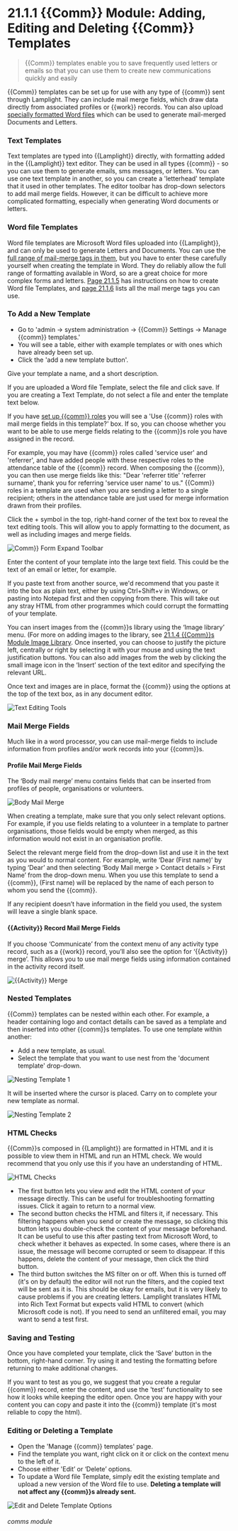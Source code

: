 # 21.1.1  {{Comm}} Module: Adding, Editing and Deleting {{Comm}} Templates

> {{Comm}} templates enable you to save frequently used letters or emails so that you can use them to create new communications quickly and easily



{{Comm}} templates can be set up for use with any type of {{comm}} sent through Lamplight. They can include mail merge fields, which draw data directly from associated profiles or {{work}} records.  You can also upload [specially formatted Word files](/help/index/p/21.1.5) which can be used to generate mail-merged Documents and Letters.

### Text Templates

Text templates are typed into {{Lamplight}} directly, with formatting added in the {{Lamplight}} text editor.  They can be used in all types {{comm}} - so you can use them to generate emails, sms messages, or letters.  You can use one text template in another, so you can create a 'letterhead' template that it used in other templates.  The editor toolbar has drop-down selectors to add mail merge fields.  However, it can be difficult to achieve more complicated formatting, especially when generating Word documents or letters.

### Word file Templates

Word file templates are Microsoft Word files uploaded into {{Lamplight}}, and can only be used to generate Letters and Documents.  You can use the [full range of mail-merge tags in them](/help/index/p/21.1.6), but you have to enter these carefully yourself when creating the template in Word.  They do reliably allow the full range of formatting available in Word, so are a great choice for more complex forms and letters.  [Page 21.1.5](/help/index/p/21.1.5) has instructions on how to create Word file Templates, and [page 21.1.6](/help/index/p/21.1.6) lists all the mail merge tags you can use.


### To Add a New Template

- Go to 'admin -> system administration -> {{Comm}} Settings -> Manage {{comm}} templates.'
- You will see a table, either with example templates or with ones which have already been set up. 
- Click the 'add a new template button'.

Give your template a name, and a short description.

If you are uploaded a Word file Template, select the file and click save.  If you are creating a Text Template, do not select a file and enter the template text below.

If you have [set up {{comm}} roles](/help/index/p/21.1.3) you will see a 'Use {{comm}} roles with mail merge fields in this template?' box. If so, you can choose whether you want to be able to use merge fields relating to the {{comm}}s role you have assigned in the record. 

For example, you may have {{comm}} roles called 'service user' and 'referrer', and have added people with these respective roles to the attendance table of the {{comm}} record. When composing the {{comm}}, you can then use merge fields like this: "Dear 'referrer title' 'referrer surname', thank you for referring 'service user name' to us."  {{Comm}} roles in a template are used when you are sending a letter to a single recipient; others in the attendance table are just used for merge information drawn from their profiles.

Click the + symbol in the top, right-hand corner of the text box to reveal the text editing tools. This will allow you to apply formatting to the document, as well as including images and merge fields.

![Comm}} Form Expand Toolbar](21.1.1b.png)

Enter the content of your template into the large text field. This could be the text of an email or letter, for example.

If you paste text from another source, we'd recommend that you paste it into the box as plain text, either by using Ctrl+Shift+v in Windows, or pasting into Notepad first and then copying from there. This will take out any stray HTML from other programmes which could corrupt the formatting of your template.

You can insert images from the {{comm}}s library using the ‘Image library’ menu. (For more on adding images to the library, see [21.1.4 {{Comm}}s Module Image Library](/help/index/p/21.1.4).  Once inserted, you can choose to justify the picture left, centrally or right by selecting it with your mouse and using the text justification buttons.  You can also add images from the web by clicking the small image icon in the ‘Insert’ section of the text editor and specifying the relevant URL.

 Once text and images are in place, format the {{comm}} using the options at the top of the text box, as in any document editor.

![Text Editing Tools](21.1.1c.png)

### Mail Merge Fields

Much like in a word processor, you can use mail-merge fields to include information from profiles and/or work records into your {{comm}}s.

#### Profile Mail Merge Fields
   
The ‘Body mail merge’ menu contains fields that can be inserted from profiles of people, organisations or volunteers. 
   
   ![Body Mail Merge](21.1.1d.png)
   
When creating a template, make sure that you only select relevant options. For example, if you use fields relating to a volunteer in a template to partner organisations, those fields would be empty when merged, as this information would not exist in an organisation profile.

Select the relevant merge field from the drop-down list and use it in the text as you would to normal content. For example, write ‘Dear (First name)’ by typing ‘Dear’ and then selecting ‘Body Mail merge > Contact details > First Name’ from the drop-down menu. When you use this template to send a {{comm}}, (First name) will be replaced by the name of each person to whom you send the {{comm}}.

If any recipient doesn’t have information in the field you used, the system will leave a single blank space.
   
#### {{Activity}} Record Mail Merge Fields
   
If you choose ‘Communicate’ from the context menu of any activity type record, such as a {{work}} record, you’ll also see the option for ‘{{Activity}} merge’. This allows you to use mail merge fields using information contained in the activity record itself. 

![{{Activity}} Merge](21.1.1e.png)
   
### Nested Templates

{{Comm}} templates can be nested within each other. For example, a header containing logo and contact details can be saved as a template and then inserted into other {{comm}}s templates. To use one template within another: 
- Add a new template, as usual.
- Select the template that you want to use nest from the 'document template' drop-down. 

![Nesting Template 1](21.1.1f.png)

It will be inserted where the cursor is placed.  Carry on to complete your new template as normal. 

![Nesting Template 2](21.1.1g.png)

### HTML Checks

{{Comm}}s composed in {{Lamplight}} are formatted in HTML and it is possible to view them in HTML and run an HTML check.
We would recommend that you only use this if you have an understanding of HTML. 

![HTML Checks](21.1.1h.png)

- The first button lets you view and edit the HTML content of your message directly. This can be useful for troubleshooting formatting issues. Click it again to return to a normal view. 
- The second button checks the HTML and filters it, if necessary. This filtering happens when you send or create the message, so clicking this button lets you double-check the content of your message beforehand. It can be useful to use this after pasting text from Microsoft Word, to check whether it behaves as expected. In some cases, where there is an issue, the message will become corrupted or seem to disappear. If this happens, delete the content of your message, then click the third button.
- The third button switches the MS filter on or off. When this is turned off (it's on by default) the editor will not run the filters, and the copied text will be sent as it is. This should be okay for emails, but it is very likely to cause problems if you are creating letters. Lamplight translates HTML into Rich Text Format but expects valid HTML to convert (which Microsoft code is not). If you need to send an unfiltered email, you may want to send a test first.

### Saving and Testing

Once you have completed your template, click the ‘Save’ button in the bottom, right-hand corner.  Try using it and testing the formatting before returning to make additional changes.

If you want to test as you go, we suggest that you create a regular {{comm}} record, enter the content, and use the 'test' functionality to see how it looks while keeping the editor open.  Once you are happy with your content you can copy and paste it into the {{comm}} template (it's most reliable to copy the html).

### Editing or Deleting a Template

- Open the 'Manage {{comm}} templates' page. 
- Find the template you want, right click on it or click on the context menu to the left of it.
- Choose either 'Edit’ or ‘Delete’ options. 
- To update a Word file Template, simply edit the existing template and upload a new version of the Word file to use.
**Deleting a template will not affect any {{comm}}s already sent.**

![Edit and Delete Template Options](21.1.1i.png)



###### comms module

